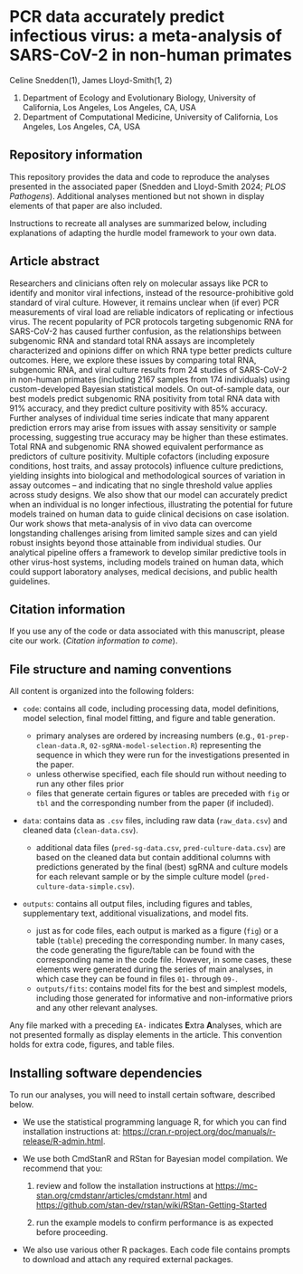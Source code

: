 # PCR data accurately predict infectious virus: a meta-analysis of SARS-CoV-2 in non-human primates

Celine Snedden(1), James Lloyd-Smith(1, 2)

1. Department of Ecology and Evolutionary Biology, University of California, Los Angeles, Los Angeles, CA, USA
2. Department of Computational Medicine, University of California, Los Angeles, Los Angeles, CA, USA


## Repository information

This repository provides the data and code to reproduce the analyses presented in the associated paper (Snedden and Lloyd-Smith 2024; _PLOS Pathogens_). Additional analyses mentioned but not shown in display elements of that paper are also included. 

Instructions to recreate all analyses are summarized below, including explanations of adapting the hurdle model framework to your own data. 


## Article abstract

Researchers and clinicians often rely on molecular assays like PCR to identify and monitor viral infections, instead of the resource-prohibitive gold standard of viral culture. However, it remains unclear when (if ever) PCR measurements of viral load are reliable indicators of replicating or infectious virus. The recent popularity of PCR protocols targeting subgenomic RNA for SARS-CoV-2 has caused further confusion, as the relationships between subgenomic RNA and standard total RNA assays are incompletely characterized and opinions differ on which RNA type better predicts culture outcomes. Here, we explore these issues by comparing total RNA, subgenomic RNA, and viral culture results from 24 studies of SARS-CoV-2 in non-human primates (including 2167 samples from 174 individuals) using custom-developed Bayesian statistical models. On out-of-sample data, our best models predict subgenomic RNA positivity from total RNA data with 91% accuracy, and they predict culture positivity with 85% accuracy. Further analyses of individual time series indicate that many apparent prediction errors may arise from issues with assay sensitivity or sample processing, suggesting true accuracy may be higher than these estimates. Total RNA and subgenomic RNA showed equivalent performance as predictors of culture positivity. Multiple cofactors (including exposure conditions, host traits, and assay protocols) influence culture predictions, yielding insights into biological and methodological sources of variation in assay outcomes – and indicating that no single threshold value applies across study designs. We also show that our model can accurately predict when an individual is no longer infectious, illustrating the potential for future models trained on human data to guide clinical decisions on case isolation. Our work shows that meta-analysis of in vivo data can overcome longstanding challenges arising from limited sample sizes and can yield robust insights beyond those attainable from individual studies. Our analytical pipeline offers a framework to develop similar predictive tools in other virus-host systems, including models trained on human data, which could support laboratory analyses, medical decisions, and public health guidelines. 

## Citation information


If you use any of the code or data associated with this manuscript, please cite our work. (_Citation information to come_). 

## File structure and naming conventions

All content is organized into the following folders:

- `code`: contains all code, including processing data, model definitions, model selection, final model fitting, and figure and table generation. 
  - primary analyses are ordered by increasing numbers (e.g., `01-prep-clean-data.R`, `02-sgRNA-model-selection.R`) representing the sequence in which they were run for the investigations presented in the paper.
  - unless otherwise specified, each file should run without needing to run any other files prior 
  - files that generate certain figures or tables are preceded with `fig` or `tbl` and the corresponding number from the paper (if included).

- `data`: contains data as `.csv` files, including raw data (`raw_data.csv`) and cleaned data (`clean-data.csv`). 
  - additional data files (`pred-sg-data.csv`, `pred-culture-data.csv`) are based on the cleaned data but contain additional columns with predictions generated by the final (best) sgRNA and culture models for each relevant sample or by the simple culture model (`pred-culture-data-simple.csv`).

- `outputs`: contains all output files, including figures and tables, supplementary text, additional visualizations, and model fits.
  - just as for code files, each output is marked as a figure (`fig`) or a table (`table`) preceding the corresponding number. In many cases, the code generating the figure/table can be found with the corresponding name in the code file. However, in some cases, these elements were generated during the series of main analyses, in which case they can be found in files `01-` through `09-`.
  - `outputs/fits`: contains model fits for the best and simplest models, including those generated for informative and non-informative priors and any other relevant analyses.

Any file marked with a preceding `EA-` indicates **E**xtra **A**nalyses, which are not presented formally as display elements in the article. This convention holds for extra code, figures, and table files. 


## Installing software dependencies

To run our analyses, you will need to install certain software, described below. 

- We use the statistical programming language R, for which you can find installation instructions at: https://cran.r-project.org/doc/manuals/r-release/R-admin.html. 

- We use both CmdStanR and RStan for Bayesian model compilation. We recommend that you: 

  1. review and follow the installation instructions at https://mc-stan.org/cmdstanr/articles/cmdstanr.html and https://github.com/stan-dev/rstan/wiki/RStan-Getting-Started
  
  2. run the example models to confirm performance is as expected before proceeding. 

- We also use various other R packages. Each code file contains prompts to download and attach any required external packages. 


